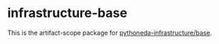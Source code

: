 # infrastructure-base

This is the artifact-scope package for [pythoneda-infrastructure/base](https://github.com/pythoneda-infrastructure/base "pythoneda-infrastructure/base").
